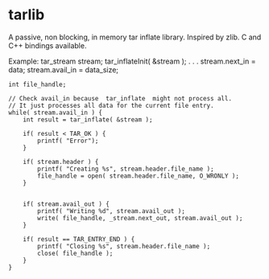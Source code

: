 tarlib
======

A passive, non blocking, in memory tar inflate library. Inspired by zlib.
C and C++ bindings available.

Example:
    tar_stream stream;
    tar_inflateInit( &stream );
    .
    .
    .
    stream.next_in  = data;
    stream.avail_in = data_size;
    
    int file_handle;
    
    // Check avail_in because  tar_inflate  might not process all.
    // It just processes all data for the current file entry.
    while( stream.avail_in ) {
    	int result = tar_inflate( &stream );
    	
    	if( result < TAR_OK ) {
    		printf( "Error");
    	}
    	
    	if( stream.header ) {
    		printf( "Creating %s", stream.header.file_name );
    		file_handle = open( stream.header.file_name, O_WRONLY );
    	}
    
    	
    	if( stream.avail_out ) {
    		printf( "Writing %d", stream.avail_out );
    		write( file_handle, _stream.next_out, stream.avail_out );
    	}
    	
    	if( result == TAR_ENTRY_END ) {
    		printf( "Closing %s", stream.header.file_name );
    		close( file_handle );
    	}
    }
    
